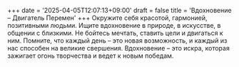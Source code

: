 +++
date = '2025-04-05T12:07:13+09:00'
draft = false
title = 'Вдохновение – Двигатель Перемен'
+++
Окружите себя красотой, гармонией, позитивными людьми. Ищите вдохновение в природе, в искусстве, в общении с близкими. Не бойтесь мечтать, ставить цели и двигаться к ним. Помните, что каждый день – это новая возможность, и каждый из нас способен на великие свершения. Вдохновение – это искра, которая зажигает огонь творчества и ведет к новым победам.
